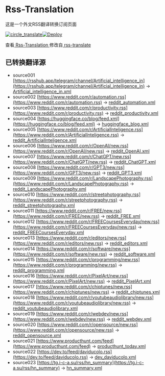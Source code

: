 # Rss-Translation

这是一个外文RSS翻译转换订阅页面 

[![circle_translate](https://github.com/rcy1314/Rss-Translation/actions/workflows/circle_translate.yml/badge.svg)](https://github.com/rcy1314/Rss-Translation/actions/workflows/circle_translate.yml)[![Deploy](https://github.com/rcy1314/Rss-Translation/actions/workflows/jekyll-gh-pages.yml/badge.svg)](https://github.com/rcy1314/Rss-Translation/actions/workflows/jekyll-gh-pages.yml)

查看[ Rss-Translation ](https://rcy1314.github.io/Rss-Translation)修改自[ rss-translate ](https://github.com/talengu/rss-translate)

## 已转换翻译源
 - source001 [https://rsshub.app/telegram/channel/Artificial_intelligence_in](https://rsshub.app/telegram/channel/Artificial_intelligence_in) -> [Artificial_intelligence_in.xml](rss/Artificial_intelligence_in.xml)
 - source002 [https://www.reddit.com/r/automation.rss](https://www.reddit.com/r/automation.rss) -> [reddit_automation.xml](rss/reddit_automation.xml)
 - source003 [https://www.reddit.com/r/productivity.rss](https://www.reddit.com/r/productivity.rss) -> [reddit_productivity.xml](rss/reddit_productivity.xml)
 - source004 [https://huggingface.co/blog/feed.xml](https://huggingface.co/blog/feed.xml) -> [huggingface_blog.xml](rss/huggingface_blog.xml)
 - source005 [https://www.reddit.com/r/ArtificialInteligence.rss](https://www.reddit.com/r/ArtificialInteligence.rss) -> [reddit_ArtificialInteligence.xml](rss/reddit_ArtificialInteligence.xml)
 - source006 [https://www.reddit.com/r/OpenAI/new.rss](https://www.reddit.com/r/OpenAI/new.rss) -> [reddit_OpenAI.xml](rss/reddit_OpenAI.xml)
 - source007 [https://www.reddit.com/r/ChatGPT/new.rss](https://www.reddit.com/r/ChatGPT/new.rss) -> [reddit_ChatGPT.xml](rss/reddit_ChatGPT.xml)
 - source008 [https://www.reddit.com/r/GPT3/new.rss](https://www.reddit.com/r/GPT3/new.rss) -> [reddit_GPT3.xml](rss/reddit_GPT3.xml)
 - source009 [https://www.reddit.com/r/LandscapePhotography.rss](https://www.reddit.com/r/LandscapePhotography.rss) -> [reddit_LandscapePhotography.xml](rss/reddit_LandscapePhotography.xml)
 - source010 [https://www.reddit.com/r/streetphotography.rss](https://www.reddit.com/r/streetphotography.rss) -> [reddit_streetphotography.xml](rss/reddit_streetphotography.xml)
 - source011 [https://www.reddit.com/r/FREE/new.rss](https://www.reddit.com/r/FREE/new.rss) -> [reddit_FREE.xml](rss/reddit_FREE.xml)
 - source012 [https://www.reddit.com/r/FREECoursesEveryday/new.rss](https://www.reddit.com/r/FREECoursesEveryday/new.rss) -> [reddit_FREECoursesEveryday.xml](rss/reddit_FREECoursesEveryday.xml)
 - source013 [https://www.reddit.com/r/editors/new.rss](https://www.reddit.com/r/editors/new.rss) -> [reddit_editors.xml](rss/reddit_editors.xml)
 - source014 [https://www.reddit.com/r/software/new.rss](https://www.reddit.com/r/software/new.rss) -> [reddit_software.xml](rss/reddit_software.xml)
 - source015 [https://www.reddit.com/r/programming/new.rss](https://www.reddit.com/r/programming/new.rss) -> [reddit_programming.xml](rss/reddit_programming.xml)
 - source016 [https://www.reddit.com/r/PixelArt/new.rss](https://www.reddit.com/r/PixelArt/new.rss) -> [reddit_PixelArt.xml](rss/reddit_PixelArt.xml)
 - source017 [https://www.reddit.com/r/chiptunes/new.rss](https://www.reddit.com/r/chiptunes/new.rss) -> [reddit_chiptunes.xml](rss/reddit_chiptunes.xml)
 - source018 [https://www.reddit.com/r/youtubeaudiolibrary/new.rss](https://www.reddit.com/r/youtubeaudiolibrary/new.rss) -> [reddit_youtubeaudiolibrary.xml](rss/reddit_youtubeaudiolibrary.xml)
 - source019 [https://www.reddit.com/r/webdev/new.rss](https://www.reddit.com/r/webdev/new.rss) -> [reddit_webdev.xml](rss/reddit_webdev.xml)
 - source020 [https://www.reddit.com/r/opensource/new.rss](https://www.reddit.com/r/opensource/new.rss) -> [reddit_opensource.xml](rss/reddit_opensource.xml)
 - source021 [https://www.producthunt.com/feed](https://www.producthunt.com/feed) -> [producthunt_today.xml](rss/producthunt_today.xml)
 - source022 [https://dev.to/feed/daviducolo.rss](https://dev.to/feed/daviducolo.rss) -> [dev_daviducolo.xml](rss/dev_daviducolo.xml)
 - source023 [https://tg.i-c-a.su/rss/hn_summary](https://tg.i-c-a.su/rss/hn_summary) -> [hn_summary.xml](rss/hn_summary.xml)
